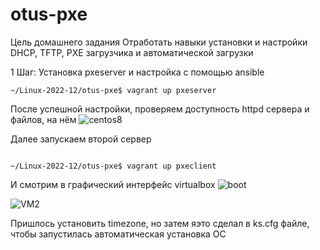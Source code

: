 # otus-pxe
Цель домашнего задания
Отработать навыки установки и настройки DHCP, TFTP, PXE загрузчика и автоматической загрузки

1 Шаг: Установка pxeserver и настройка с помощью ansible
```
~/Linux-2022-12/otus-pxe$ vagrant up pxeserver
```
После успешной настройки, проверяем доступность httpd сервера и файлов, на нём
![centos8](https://github.com/nakhorenko/otus-pxe/assets/95616708/7fc577a1-ecb9-447b-bbef-38e9bc4f50c2)

Далее запускаем второй сервер

```

~/Linux-2022-12/otus-pxe$ vagrant up pxeclient
```
И смотрим в графический интерфейс virtualbox
![boot](https://github.com/nakhorenko/otus-pxe/assets/95616708/436b55dd-3fda-4db5-abf7-1efe4715d2e9)

![VM2](https://github.com/nakhorenko/otus-pxe/assets/95616708/4c03749b-529b-4204-81b2-a682ab819823)

Пришлось установить timezone, но затем яэто сделал в ks.cfg файле, чтобы запустилась автоматическая установка ОС
